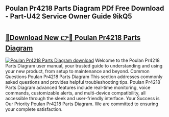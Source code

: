 ## Poulan Pr4218 Parts Diagram PDf Free Download - Part-U42 Service Owner Guide 9ikQ5

# <h2><a href="http://dfltqa.blite.top/?on=Poulan+Pr4218+Parts+Diagram">🔗Download New 👉🔴 Poulan Pr4218 Parts Diagram</a></h2>

[![Poulan Pr4218 Parts Diagram download](https://i.imgur.com/lujVjoI.png)](http://dfltqa.blite.top/?on=Poulan+Pr4218+Parts+Diagram)
Welcome to the Poulan Pr4218 Parts Diagram user manual, your trusted guide to understanding and using your new product, from setup to maintenance and beyond. Common Questions Poulan Pr4218 Parts Diagram This section addresses commonly asked questions and provides helpful troubleshooting tips. Poulan Pr4218 Parts Diagram advanced features include real-time monitoring, voice commands, customizable alerts, and multi-device compatibility, all accessible through the sleek and user-friendly interface. Your Success is Our Priority Poulan Pr4218 Parts Diagram. We are committed to ensuring your complete satisfaction.
